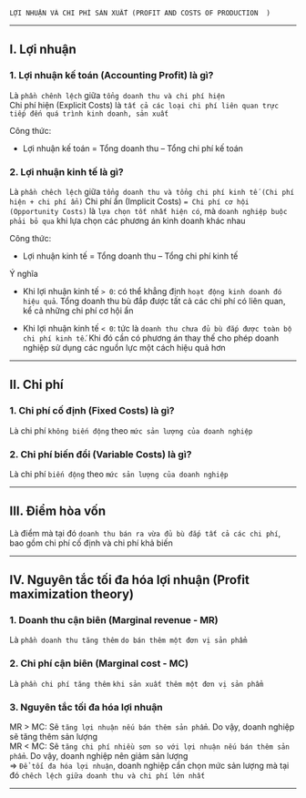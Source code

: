     LỢI NHUẬN VÀ CHI PHÍ SẢN XUẤT (PROFIT AND COSTS OF PRODUCTION  )

---

## I. Lợi nhuận

### 1. Lợi nhuận kế toán (Accounting Profit) là gì?

Là `phần chênh lệch` giữa `tổng doanh thu và chi phí hiện` \
 Chi phí hiện (Explicit Costs) là `tất cả các loại chi phí liên quan trực tiếp đến quá trình kinh doanh, sản xuất`

Công thức:

- Lợi nhuận kế toán = Tổng doanh thu – Tổng chi phí kế toán

### 2. Lợi nhuận kinh tế là gì?

Là `phần chêch lệch` giữa `tổng doanh thu và tổng chi phí kinh tế (Chi phí hiện + chi phí ẩn)`
Chi phí ẩn (Implicit Costs) `= Chi phí cơ hội (Opportunity Costs)` là `lựa chọn tốt nhất hiện có`, mà `doanh nghiệp buộc phải bỏ qua` khi lựa chọn các phương án kinh doanh khác nhau

Công thức:

- Lợi nhuận kinh tế = Tổng doanh thu – Tổng chi phí kinh tế

Ý nghĩa

- Khi lợi nhuận kinh tế `> 0`: có thể khẳng định `hoạt động kinh doanh đó hiệu quả`. Tổng doanh thu bù đắp được tất cả các chi phí có liên quan, kể cả những chi phí cơ hội ẩn

- Khi lợi nhuận kinh tế `< 0`: tức là `doanh thu chưa đủ bù đắp được toàn bộ chi phí kinh tế`. Khi đó cần có phương án thay thế cho phép doanh nghiệp sử dụng các nguồn lực một cách hiệu quả hơn

---

## II. Chi phí

### 1. Chi phí cố định (Fixed Costs) là gì?

Là chi phí `không biến động` theo `mức sản lượng của doanh nghiệp`

### 2. Chi phí biến đổi (Variable Costs) là gì?

Là chi phí `biến động` theo `mức sản lượng của doanh nghiệp`

---

## III. Điểm hòa vốn

Là điểm mà tại đó `doanh thu bán ra vừa đủ bù đắp tất cả các chi phí`, bao gồm chi phí cố định và chi phí khả biến

---

## IV. Nguyên tắc tối đa hóa lợi nhuận (Profit maximization theory)

### 1. Doanh thu cận biên (Marginal revenue - MR)

Là `phần doanh thu tăng thêm` `do bán thêm một đơn vị sản phẩm`

### 2. Chi phí cận biên (Marginal cost - MC)

Là `phần chi phí tăng thêm` `khi sản xuất thêm một đơn vị sản phẩm`

### 3. Nguyên tắc tối đa hóa lợi nhuận

MR > MC: Sẽ `tăng lợi nhuận nếu bán thêm sản phẩm`. Do vậy, doanh nghiệp sẽ tăng thêm sản lượng \
 MR < MC: Sẽ `tăng chi phí nhiều sơn so với lợi nhuận nếu bán thêm sản phẩm`. Do vậy, doanh nghiệp nên giảm sản lượng \
 => `Để tối đa hóa lợi nhuận`, doanh nghiệp cần chọn mức sản lượng mà tại đó `chêch lệch giữa doanh thu và chi phí lớn nhất`

---

